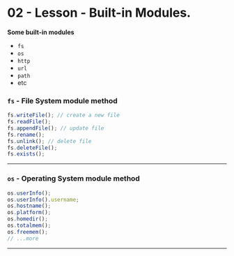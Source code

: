 # **02 - Lesson - Built-in Modules.**

**Some built-in modules**

- `fs`
- `os`
- `http`
- `url`
- `path`
- etc

### **`fs` - File System** module method

```javascript
fs.writeFile(); // create a new file
fs.readFile();
fs.appendFile(); // update file
fs.rename();
fs.unlink(); // delete file
fs.deleteFile();
fs.exists();
```

---

### **`os` - Operating System** module method

```javascript
os.userInfo();
os.userInfo().username;
os.hostname();
os.platform();
os.homedir();
os.totalmem();
os.freemem();
// ...more
```

---
